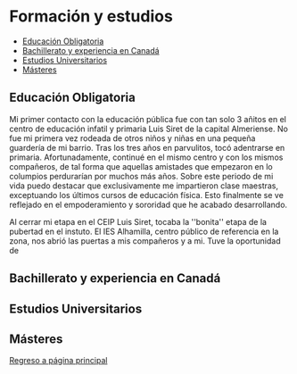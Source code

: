 <link rel="stylesheet" type="text/css" href="estilo.css" media="screen" />

# Formación y estudios

+ [Educación Obligatoria](https://anacazagu.github.io/Cazagu/estudios#educaci%C3%B3n-obligatoria)
+ [Bachillerato y experiencia en Canadá](https://anacazagu.github.io/Cazagu/estudios#bachillerato-y-experiencia-en-canad%C3%A1)
+ [Estudios Universitarios](https://anacazagu.github.io/Cazagu/estudios#estudios-universitarios)
+ [Másteres](https://anacazagu.github.io/Cazagu/estudios#m%C3%A1steres)

## Educación Obligatoria

Mi primer contacto con la educación pública fue con tan solo 3 añitos en el centro de educación infatil y primaria Luis Siret de la capital Almeriense. No fue mi primera vez rodeada de otros niños y niñas en una pequeña guardería de mi barrio. Tras los tres años en parvulitos, tocó adentrarse en primaria. Afortunadamente, continué en el mismo centro y con los mismos compañeros, de tal forma que aquellas amistades que empezaron en lo columpios perdurarían por muchos más años. Sobre este periodo de mi vida puedo destacar que exclusivamente me impartieron clase maestras, exceptuando los últimos cursos de educación física. Esto finalmente se ve reflejado en el empoderamiento y sororidad que he acabado desarrollando.

Al cerrar mi etapa en el CEIP Luis Siret, tocaba la ''bonita'' etapa de la pubertad en el instuto. El IES Alhamilla, centro público de referencia en la zona, nos abrió las puertas a mis compañeros y a mi. Tuve la oportunidad de  



## Bachillerato y experiencia en Canadá

## Estudios Universitarios

## Másteres


[Regreso a página principal](https://anacazagu.github.io/Cazagu/)
